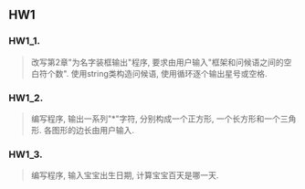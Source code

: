 ## HW1
### HW1_1.
> 改写第2章"为名字装框输出"程序, 要求由用户输入"框架和问候语之间的空白符个数". 使用string类构造问候语, 使用循环逐个输出星号或空格. 

### HW1_2.
> 编写程序, 输出一系列"*"字符, 分别构成一个正方形, 一个长方形和一个三角形. 各图形的边长由用户输入.

### HW1_3.
> 编写程序, 输入宝宝出生日期, 计算宝宝百天是哪一天.

